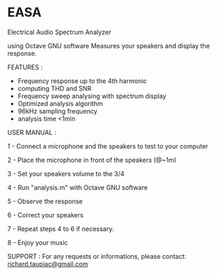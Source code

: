 # EASA
Electrical Audio Spectrum Analyzer

using Octave GNU software
Measures your speakers and display the response.

FEATURES :
- Frequency response up to the 4th harmonic
- computing THD and SNR
- Frequency sweep analysing with spectrum display
- Optimized analysis algorithm
- 96kHz sampling frequency
- analysis time <1min

USER MANUAL :

1 - Connect a microphone and the speakers to test to your computer

2 - Place the microphone in front of the speakers (@~1m)

3 - Set your speakers volume to the 3/4

4 - Run "analysis.m" with Octave GNU software

5 - Observe the response

6 - Correct your speakers

7 - Repeat steps 4 to 6 if necessary.

8 - Enjoy your music

SUPPORT :
For any requests or informations, please contact: richard.taupiac@gmail.com

